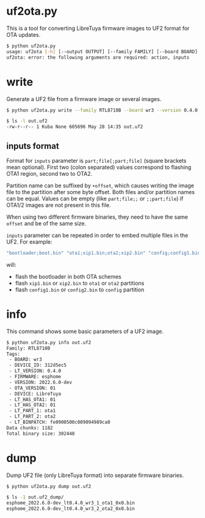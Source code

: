 # uf2ota.py

This is a tool for converting LibreTuya firmware images to UF2 format for OTA updates.

```bash
$ python uf2ota.py
usage: uf2ota [-h] [--output OUTPUT] [--family FAMILY] [--board BOARD] [--version VERSION] [--fw FW] {info,dump,write} inputs [inputs ...]
uf2ota: error: the following arguments are required: action, inputs
```

# write

Generate a UF2 file from a firmware image or several images.

```bash
$ python uf2ota.py write --family RTL8710B --board wr3 --version 0.4.0 --fw esphome:2022.6.0-dev "ota1;xip1.bin;ota2;xip2.bin"

$ ls -l out.uf2
-rw-r--r-- 1 Kuba None 605696 May 28 14:35 out.uf2
```

## inputs format

Format for `inputs` parameter is `part;file[;part;file]` (square brackets mean optional). First two (colon separated) values correspond to flashing OTA1 region, second two to OTA2.

Partition name can be suffixed by `+offset`, which causes writing the image file to the partition after some byte offset. Both files and/or partition names can be equal. Values can be empty (like `part;file;;` or `;;part;file`) if OTA1/2 images are not present in this file.

When using two different firmware binaries, they need to have the same `offset` and be of the same size.

`inputs` parameter can be repeated in order to embed multiple files in the UF2. For example:
```bash
"bootloader;boot.bin" "ota1;xip1.bin;ota2;xip2.bin" "config;config1.bin;config;config2.bin"
```
will:

- flash the bootloader in both OTA schemes
- flash `xip1.bin` or `xip2.bin` to `ota1` or `ota2` partitions
- flash `config1.bin` or `config2.bin` to `config` partition

# info

This command shows some basic parameters of a UF2 image.

```bash
$ python uf2ota.py info out.uf2
Family: RTL8710B
Tags:
 - BOARD: wr3
 - DEVICE_ID: 312d5ec5
 - LT_VERSION: 0.4.0
 - FIRMWARE: esphome
 - VERSION: 2022.6.0-dev
 - OTA_VERSION: 01
 - DEVICE: LibreTuya
 - LT_HAS_OTA1: 01
 - LT_HAS_OTA2: 01
 - LT_PART_1: ota1
 - LT_PART_2: ota2
 - LT_BINPATCH: fe0900500c009094989ca0
Data chunks: 1182
Total binary size: 302448
```

# dump

Dump UF2 file (only LibreTuya format) into separate firmware binaries.

```bash
$ python uf2ota.py dump out.uf2

$ ls -1 out.uf2_dump/
esphome_2022.6.0-dev_lt0.4.0_wr3_1_ota1_0x0.bin
esphome_2022.6.0-dev_lt0.4.0_wr3_2_ota2_0x0.bin
```
